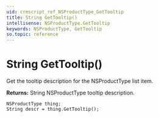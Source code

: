 ```yaml
---
uid: crmscript_ref_NSProductType_GetTooltip
title: String GetTooltip()
intellisense: NSProductType.GetTooltip
keywords: NSProductType, GetTooltip
so.topic: reference
---
```


# String GetTooltip()

Get the tooltip description for the NSProductType list item.

**Returns:** String NSProductType tooltip description.

```crmscript
NSProductType thing;
String descr = thing.GetTooltip();
```


